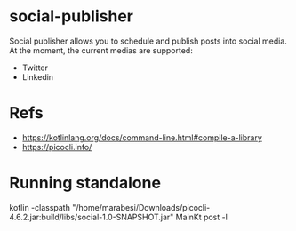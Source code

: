 # social-publisher

Social publisher allows you to schedule and publish posts into social
media. At the moment, the current medias are supported:

- Twitter
- Linkedin

# Refs

- https://kotlinlang.org/docs/command-line.html#compile-a-library
- https://picocli.info/

# Running standalone

kotlin -classpath "/home/marabesi/Downloads/picocli-4.6.2.jar:build/libs/social-1.0-SNAPSHOT.jar" MainKt post -l